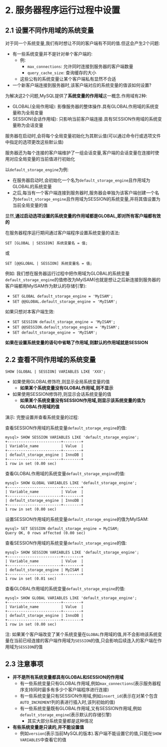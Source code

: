 # 2. 服务器程序运行过程中设置

## 2.1 设置不同作用域的系统变量

对于同一个系统变量,我们有时想让不同的客户端有不同的值.但这会产生2个问题:

- 有一些系统变量并不是针对单个客户端的:
  - 例: 
    - `max_connections`: 允许同时连接到服务器的客户端数量
    - `query_cache_size`: 查询缓存的大小
  - 这些公有的系统变量让某个客户端私有显然不合适
- 一个新客户端连接到服务器时,该客户端对应的系统变量的值该如何设置?

为解决这2个问题,MySQL提供了**系统变量的作用域**这一概念.作用域有2种:

- GLOBAL(全局作用域): 影像服务器的整体操作.具有GLOBAL作用域的系统变量称为全局变量
- SESSION(会话作用域): 只影响当前客户端连接.具有SESSION作用域的系统变量称为会话变量

服务器在启动时,会将每个全局变量初始化为其默认值(可以通过命令行或选项文件中指定的选项更改这些默认值)

服务器还为每个连接的客户端维护了一组会话变量,客户端的会话变量在连接时使用对应全局变量的当前值进行初始化

以`default_storage_engine`为例:

- 在服务器启动时,会初始化一个名为`default_storage_engine`且作用域为GLOBAL的系统变量
- 之后,每当有一个客户端连接到服务器时,服务器会单独为该客户端创建一个名为`default_storage_engine`且作用域为SESSION的系统变量,并将其值设置为当前全局变量的值

显然,**通过启动选项设置的系统变量的作用域都是GLOBAL,即对所有客户端都有效的**

在服务器程序运行期间通过客户端程序设置系统变量的语法:

```
SET [GLOBAL | SESSION] 系统变量名 = 值;
```

或

```
SET [@@GLOBAL | SESSION] 系统变量名 = 值;
```

例如: 我们想在服务器运行过程中把作用域为GLOBAL的系统变量`default_storage_engine`的值修改为MyISAM(也就是想让之后新连接到服务器的客户端都用MyISAM作为默认的存储引擎):

- `SET GLOBAL default_storage_engine = 'MyISAM';`
- `SET @@GLOBAL.default_storage_engine = 'MyISAM';`

如果只想对本客户端生效:

- `SET SESSION default_storage_engine = 'MyISAM';`
- `SET @@SESSION.default_storage_engine = 'MyISAM';`
- `SET default_storage_engine = 'MyISAM';`

**如果在设置系统变量的语句中省略了作用域,则默认的作用域就是SESSION**

## 2.2 查看不同作用域的系统变量

```
SHOW [GLOBAL | SESSION] VARIABLES LIKE 'XXX';
```

- 如果使用GLOBAL修饰符,则显示全局系统变量的值
  - **如果某个系统变量没有GLOBAL作用域,则不显示**
- 如果使用SESSION修饰符,则显示会话系统变量的值
  - **如果某个系统变量没有SESSION作用域,则显示该系统变量的值为GLOBAL作用域的值**

演示: 完整设置并查看系统变量的过程:

查看SESSION作用域的系统变量`default_storage_engine`的值:

```
mysql> SHOW SESSION VARIABLES LIKE 'default_storage_engine';
+------------------------+--------+
| Variable_name          | Value  |
+------------------------+--------+
| default_storage_engine | InnoDB |
+------------------------+--------+
1 row in set (0.00 sec)
```

查看GLOBAL作用域的系统变量`default_storage_engine`的值:

```
mysql> SHOW GLOBAL VARIABLES LIKE 'default_storage_engine';
+------------------------+--------+
| Variable_name          | Value  |
+------------------------+--------+
| default_storage_engine | InnoDB |
+------------------------+--------+
1 row in set (0.00 sec)
```

设置SESSION作用域的系统变量`default_storage_engine`的值为MyISAM:

```
mysql> SET SESSION default_storage_engine = MyISAM;
Query OK, 0 rows affected (0.00 sec)
```

查看SESSION作用域的系统变量`default_storage_engine`的值:

```
mysql> SHOW SESSION VARIABLES LIKE 'default_storage_engine';
+------------------------+--------+
| Variable_name          | Value  |
+------------------------+--------+
| default_storage_engine | MyISAM |
+------------------------+--------+
1 row in set (0.01 sec)
```

查看GLOBAL作用域的系统变量`default_storage_engine`的值:

```
mysql> SHOW GLOBAL VARIABLES LIKE 'default_storage_engine';
+------------------------+--------+
| Variable_name          | Value  |
+------------------------+--------+
| default_storage_engine | InnoDB |
+------------------------+--------+
1 row in set (0.00 sec)
```

注: 如果某个客户端改变了某个系统变量在`GLOBAL`作用域的值,并不会影响该系统变量在当前已经连接的客户端作用域为`SESSION`的值,只会影响后续连入的客户端在作用域为`SESSION`的值

## 2.3 注意事项

- **并不是所有系统变量都具有GLOBAL和SESSION的作用域**
  - 有一些系统变量只有GLOBAL作用域,例如`max_connections`(表示服务器程序支持同时最多有多少个客户端程序进行连接)
  - 有一些系统变量只有SESSION作用域,例如`insert_id`(表示在对某个包含`AUTO_INCREMENT`列的表进行插入时,该列初始的值)
  - 有一些系统变量既有GLOBAL作用域,又有SESSION作用域,例如`default_storage_engine`(表示默认的存储引擎)
    - 其实大部分系统变量都是这种情况
- **有些系统变量是只读的,并不能设置值**
  - 例如`version`(表示当前MySQL的版本).客户端不能设置它的值,只能在`SHOW VARIABLES`中查看它的值